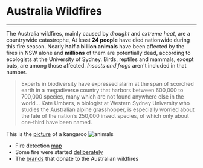 # Australia Wildfires
***
The Australia wildfires, mainly caused by _drought_ and _extreme heat_, are a countrywide catastrophe, At least **24 people** have died nationwide during this fire season. Nearly **half a billion animals** have been affected by the fires in NSW alone and **millions** of them are potentially dead, according to ecologists at the University of Sydney. Birds, reptiles and mammals, except bats, are among those affected. _Insects and frogs_ aren't included in that number.
> Experts in biodiversity have expressed alarm at the span of scorched earth in a megadiverse country that harbors between 600,000 to 700,000 species, many which are not found anywhere else in the world... Kate Umbers, a biologist at Western Sydney University who studies the Australian alpine grasshopper, is especially worried about the fate of the nation’s 250,000 insect species, of which only about one-third have been named.

This is the [picture](https://s.abcnews.com/images/International/twip-01-kangaroo-fires-ps-200102_hpMain_1_16x9_992.jpg) of a kangaroo
![animals](https://s.abcnews.com/images/International/twip-01-kangaroo-fires-ps-200102_hpMain_1_16x9_992.jpg)

* Fire detection [map](https://www.bbc.com/news/world-australia-50951043)
* Some fire were started [deliberately](https://www.bbc.com/news/world-australia-50400851)
* The [brands](https://www.refinery29.com/en-us/2020/01/9180463/australia-fires-fashion-brands-donating) that donate to the Australian wildfires
